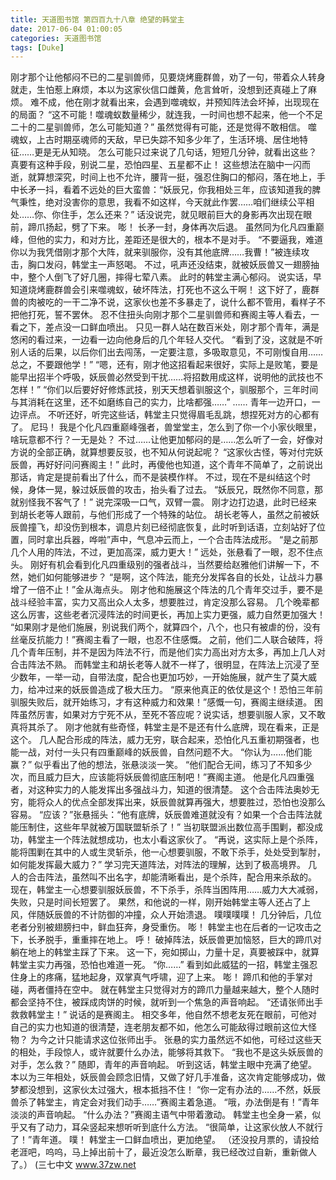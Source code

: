 ```yaml
---
title: 天道图书馆 第四百九十八章 绝望的韩堂主
date: 2017-06-04 01:00:05
categories: 天道图书馆
tags: [Duke]
---
```


刚才那个让他郁闷不已的二星驯兽师，见要烧烤鹿群兽，劝了一句，带着众人转身就走，生怕惹上麻烦，本以为这家伙信口雌黄，危言耸听，没想到还真碰上了麻烦。
难不成，他在刚才就看出来，会遇到噬魂蚁，并预知阵法会坏掉，出现现在的局面？
“这不可能！噬魂蚁数量稀少，就连我，一时间也想不起来，他一个不足二十的二星驯兽师，怎么可能知道？”
虽然觉得有可能，还是觉得不敢相信。
噬魂蚁，上古时期巫魂师的天敌，早已失踪不知多少年了，生活环境、居住地特征……更是无从知晓。
怎么可能只过来说了几句话，短短几分钟，就看出这些？
真要有这种手段，别说二星，恐怕四星、五星都不止！
这些想法在脑中一闪而逝，就算想深究，时间上也不允许，腰背一挺，强忍住胸口的郁闷，落在地上，手中长矛一抖，看着不远处的巨大蛮兽：“妖辰兄，你我相处三年，应该知道我的脾气秉性，绝对没害你的意思，我看不如这样，今天就此作罢……咱们继续公平相处……你、你住手，怎么还来？”
话没说完，就见眼前巨大的身影再次出现在眼前，蹄爪扬起，劈了下来。
嘭！
长矛一封，身体再次后退。
虽然同为化凡四重巅峰，但他的实力，和对方比，差距还是很大的，根本不是对手。
“不要逼我，难道你以为我凭借刚才那个大阵，就来驯服你，没有其他底牌……我曹！”被连续攻击，胸口发闷，韩堂主一声怒喝。
不过，吼声还没结束，就被妖辰兽又一翅膀抽中，整个人倒飞了好几圈，摔得七荤八素。
此时的韩堂主满心郁闷。
说实话，早知道烧烤鹿群兽会引来噬魂蚁，破坏阵法，打死也不这么干啊！
这下好了，鹿群兽的肉被吃的一干二净不说，这家伙也差不多暴走了，说什么都不管用，看样子不把他打死，誓不罢休。
忍不住扭头向刚才那个二星驯兽师和赛阁主等人看去，一看之下，差点没一口鲜血喷出。
只见一群人站在数百米处，刚才那个青年，满是悠闲的看过来，一边看一边向他身后的几个年轻人交代。
“看到了没，这就是不听别人话的后果，以后你们出去闯荡，一定要注意，多吸取意见，不可刚愎自用……总之，不要跟他学！”
“嗯，还有，刚才他这招看起来很好，实际上是败笔，要是能早出招半个呼吸，妖辰兽必然受到干扰……将招数用成这样，说明他的武技也不怎样！”
“你们以后要好好修炼武技，别天天想着驯服这个，驯服那个，三年时间与其消耗在这里，还不如磨练自己的实力，比啥都强……”
……
青年一边开口，一边评点。
不听还好，听完这些话，韩堂主只觉得眉毛乱跳，想捏死对方的心都有了。
尼玛！
我是个化凡四重巅峰强者，兽堂堂主，怎么到了你一个小家伙眼里，啥玩意都不行？一无是处？
不过……让他更加郁闷的是……怎么听了一会，好像对方说的全部正确，就算想要反驳，也不知从何说起呢？
“这家伙古怪，等对付完妖辰兽，再好好问问赛阁主！”
此时，再傻他也知道，这个青年不简单了，之前说出那话，肯定是提前看出了什么，而不是装模作样。
不过，现在不是纠结这个时候，身体一晃，躲过妖辰兽的攻击，抬头看了过去。
“妖辰兄，既然你不同意，那就别怪我不客气了！”
说完深吸一口气，双臂一震。
刚才边打边退，此时已经来到胡长老等人跟前，与他们形成了一个特殊的站位。
胡长老等人，虽然之前被妖辰兽撞飞，却没伤到根本，调息片刻已经彻底恢复，此时听到话语，立刻站好了位置，同时拿出兵器，哗啦”声中，气息冲云而上，一个合击阵法成形。
“是之前那几个人用的阵法，不过，更加高深，威力更大！”
远处，张悬看了一眼，忍不住点头。
刚好有机会看到化凡四重级别的强者战斗，当然要给赵雅他们讲解一下，不然，她们如何能够进步？
“是啊，这个阵法，能充分发挥各自的长处，让战斗力暴增了一倍不止！”金从海点头。
刚才他和施展这个阵法的几个青年交过手，要不是战斗经验丰富，实力又高出众人太多，想要胜过，肯定没那么容易。
几个晚辈都这么厉害，这些老者沉浸阵法的时间更长，再加上实力更强，威力自然更加强大！
“如果刚才是他们施展，别说我们两个，就算四个，八个，也只有被虐的份，没有丝毫反抗能力！”赛阁主看了一眼，也忍不住感慨。
之前，他们二人联合破阵，将几个青年压制，并不是因为阵法不行，而是他们实力高出对方太多，再加上几人对合击阵法不熟。
而韩堂主和胡长老等人就不一样了，很明显，在阵法上沉浸了至少数年，一举一动，自带法度，配合也更加巧妙，一开始施展，就产生了莫大威力，给冲过来的妖辰兽造成了极大压力。
“原来他真正的依仗是这个！恐怕三年前驯服失败后，就开始练习，才有这种威力和效果！”感慨一句，赛阁主继续道。
困阵虽然厉害，如果对方宁死不从，至死不答应呢？说实话，想要驯服人家，又不敢真将其杀了。
刚才他就有些奇怪，韩堂主是不是还有什么底牌，现在看来，正是这个。
几人配合形成的阵法，威力无穷，联合起来，恐怕化凡五重初期强者，也能一战，对付一头只有四重巅峰的妖辰兽，自然问题不大。
“你认为……他们能赢？”
似乎看出了他的想法，张悬淡淡一笑。
“他们配合无间，练习了不知多少次，而且威力巨大，应该能将妖辰兽彻底压制吧！”赛阁主道。
他是化凡四重强者，对这种实力的人能发挥出多强战斗力，知道的很清楚。
这个合击阵法奥妙无穷，能将众人的优点全部发挥出来，妖辰兽就算再强大，想要胜过，恐怕也没那么容易。
“应该？”张悬摇头：“他有底牌，妖辰兽难道就没有？如果一个合击阵法就能压制住，这些年早就被万国联盟斩杀了！”
当初联盟派出数位高手围剿，都没成功，韩堂主一个阵法就想成功，也太小看这家伙了。
“再说，这实际上是个杀阵，能将围剿在其中的人或生灵斩杀，他一心想要驯服，不敢下杀手，处处受到掣肘，如何能发挥最大威力？”
学习完天道阵法，对阵法的理解，达到了极高境界。
几人的合击阵法，虽然叫不出名字，却能清晰看出，是个杀阵，配合用来杀敌的。
现在，韩堂主一心想要驯服妖辰兽，不下杀手，杀阵当困阵用……威力大大减弱，失败，只是时间长短罢了。
果然，和他说的一样，刚开始韩堂主等人还占了上风，伴随妖辰兽的不计防御的冲撞，众人开始溃退。
噗噗噗噗！
几分钟后，几位老者分别被翅膀扫中，鲜血狂奔，身受重伤。
嘭！
韩堂主也在后者的一记攻击之下，长矛脱手，重重摔在地上。
呼！
破掉阵法，妖辰兽更加恼怒，巨大的蹄爪对躺在地上的韩堂主踩了下来。
这一下，宛如掷山，力量十足，真要被踩中，就算韩堂主实力再强，恐怕也难道一死。
“你……”
看到如此威猛的一招，韩堂主强忍住身上的疼痛，猛地起身，双掌真气呼啸，迎了上来。
嘭！
蹄爪和他的手掌对碰，两者僵持在空中。
就在韩堂主只觉得对方的蹄爪力量越来越大，整个人随时都会坚持不住，被踩成肉饼的时候，就听到一个焦急的声音响起。
“还请张师出手救救韩堂主！”
说话的是赛阁主。
相交多年，他自然不想老友死在眼前，可他对自己的实力也知道的很清楚，连老朋友都不如，他怎么可能敌得过眼前这位大怪物？
为今之计只能请求这位张师出手。
张悬的实力虽然远不如他，可经过这些天的相处，手段惊人，或许就要什么办法，能够将其救下。
“我也不是这头妖辰兽的对手，怎么救？”
随即，青年的声音响起。
听到这话，韩堂主眼中充满了绝望。
本以为三年相处，妖辰兽会顾念旧情，又做了好几手准备，这次肯定能够成功，做梦都没想到，这家伙太过强大，根本抵挡不住！
“你一定有办法的……不然，妖辰兽杀了韩堂主，肯定会对我们动手……”赛阁主着急道。
“哦，办法倒是有！”青年淡淡的声音响起。
“什么办法？”赛阁主语气中带着激动。
韩堂主也全身一紧，似乎又有了动力，耳朵竖起来想听听到底什么方法。
“很简单，让这家伙放人不就行了！”青年道。
噗！
韩堂主一口鲜血喷出，更加绝望。
（还没投月票的，请投给老涯吧，呜呜，马上掉出前十了，最近没怎么断章，我已经改过自新，重新做人了。）
(三七中文 www.37zw.net